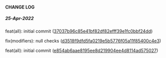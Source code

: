 #### CHANGE LOG


##### 25-Apr-2022

feat(all): initial commit ([37037b96c85e41bf82df82efff39e1fc0bbf24dd](https://github.com/twyr/twyr-abstract-dropdown/commit/37037b96c85e41bf82df82efff39e1fc0bbf24dd))

fix(modifiers): null checks ([d3518f9dfd5fa0219e5b5776f05a11f85400c4e3](https://github.com/twyr/twyr-utility-modifiers/commit/d3518f9dfd5fa0219e5b5776f05a11f85400c4e3))

feat(all): initial commit ([e854ab6aae8195ee8d219904ee4d8114ad575027](https://github.com/twyr/twyr-utility-modifiers/commit/e854ab6aae8195ee8d219904ee4d8114ad575027))

